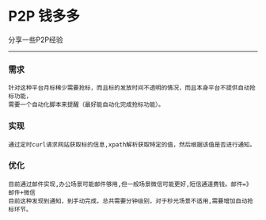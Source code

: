 # P2P 钱多多
分享一些P2P经验
****
### 需求
    针对这种平台月标稀少需要抢标，而且标的发放时间不透明的情况，而且本身平台不提供自动抢标功能，
    需要一个自动化脚本来提醒（最好能自动化完成抢标功能）。
### 实现
    通过定时curl请求网站获取标的信息,xpath解析获取特定的值，然后根据该值是否进行通知。
### 优化
    目前通过邮件实现,办公场景可能邮件够用,但一般场景微信可能更好,短信通道费钱。邮件=》邮件+微信
    目前这种发现到通知，到手动完成，总共需要分钟级别，对于秒光场景不适用,需要增加自动抢标环节。